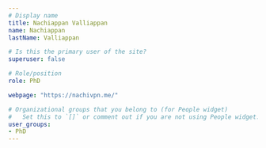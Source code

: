 ```yaml
---
# Display name
title: Nachiappan Valliappan
name: Nachiappan
lastName: Valliappan

# Is this the primary user of the site?
superuser: false

# Role/position
role: PhD

webpage: "https://nachivpn.me/"

# Organizational groups that you belong to (for People widget)
#   Set this to `[]` or comment out if you are not using People widget.
user_groups:
- PhD
---
```

